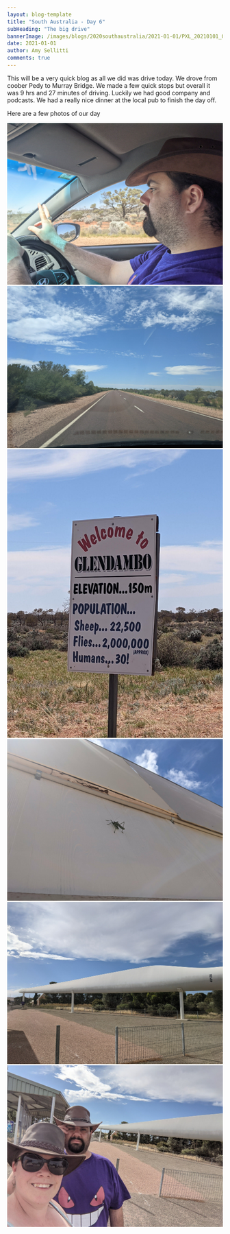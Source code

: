 ```yaml
---
layout: blog-template
title: "South Australia - Day 6"
subHeading: "The big drive"
bannerImage: /images/blogs/2020southaustralia/2021-01-01/PXL_20210101_010955797.jpg_compressed.JPEG
date: 2021-01-01
author: Amy Sellitti
comments: true
---
```


This will be a very quick blog as all we did was drive today. We drove from coober Pedy to Murray Bridge. We made a few quick stops but overall it was 9 hrs and 27 minutes of driving. Luckily we had good company and podcasts. We had a really nice dinner at the local pub to finish the day off.

Here are a few photos of our day

<div class="center-image"><img src="/images/blogs/2020southaustralia/2021-01-01/PXL_20210101_010947234.jpg_compressed.JPEG" /></div>
<div class="center-image"><img src="/images/blogs/2020southaustralia/2021-01-01/PXL_20210101_010955797.jpg_compressed.JPEG" /></div>
<div class="center-image"><img src="/images/blogs/2020southaustralia/2021-01-01/PXL_20210101_014252199.jpg_compressed.JPEG" /></div>
<div class="center-image"><img src="/images/blogs/2020southaustralia/2021-01-01/PXL_20210101_015401319.jpg_compressed.JPEG" /></div>
<div class="center-image"><img src="/images/blogs/2020southaustralia/2021-01-01/PXL_20210101_065350035.jpg_compressed.JPEG" /></div>
<div class="center-image"><img src="/images/blogs/2020southaustralia/2021-01-01/PXL_20210101_065504651.jpg_compressed.JPEG" /></div>
